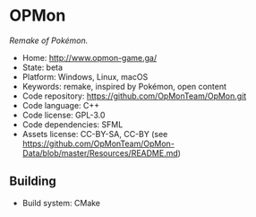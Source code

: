 # OPMon

_Remake of Pokémon._

- Home: http://www.opmon-game.ga/
- State: beta
- Platform: Windows, Linux, macOS
- Keywords: remake, inspired by Pokémon, open content
- Code repository: https://github.com/OpMonTeam/OpMon.git
- Code language: C++
- Code license: GPL-3.0
- Code dependencies: SFML
- Assets license: CC-BY-SA, CC-BY (see https://github.com/OpMonTeam/OpMon-Data/blob/master/Resources/README.md)

## Building

- Build system: CMake
